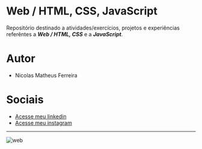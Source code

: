 # Web / HTML, CSS, JavaScript
 
Repositório destinado a atividades/exercícios, projetos e experiências referêntes a **_Web / HTML, CSS_** e a **_JavaScript_**.

# Autor

- Nicolas Matheus Ferreira

# Sociais

- [Acesse meu linkedin](https://www.linkedin.com/in/nicolas-matheus-ferreira-8465581a8/)
- [Acesse meu instagram](https://www.instagram.com/nicolas.matheus.ferreira/)
***
![web](https://user-images.githubusercontent.com/71523671/122796948-52708d00-d295-11eb-9b93-8bb6782506d1.png)




